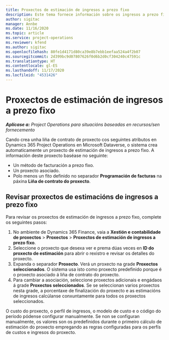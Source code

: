```yaml
---
title: Proxectos de estimación de ingresos a prezo fixo
description: Este tema fornece información sobre os ingresos a prezo fixo en proxectos.
author: sigitac
manager: Annbe
ms.date: 11/16/2020
ms.topic: article
ms.service: project-operations
ms.reviewer: kfend
ms.author: sigitac
ms.openlocfilehash: 80fe1d4171d80ca39e8b7ebb1eefaa524a4f2b07
ms.sourcegitcommit: 2d399bc9d07807626f0d6b2d0cf304240c47591c
ms.translationtype: HT
ms.contentlocale: gl-ES
ms.lasthandoff: 11/17/2020
ms.locfileid: "4531426"
---
```

# <a name="fixed-price-revenue-estimate-projects"></a>Proxectos de estimación de ingresos a prezo fixo 

_**Aplícase a:** Project Operations para situacións baseadas en recursos/sen fornecemento_

Cando crea unha liña de contrato de proxecto cos seguintes atributos en Dynamics 365 Project Operations en Microsoft Dataverse, o sistema crea automaticamente un proxecto de estimación de ingresos a prezo fixo. A información deste proxecto baséase no seguinte:

  - Un método de facturación a prezo fixo.
  - Un proxecto asociado.
  - Polo menos un fito definido no separador **Programación de facturas** na páxina **Liña de contrato do proxecto**.

## <a name="review-fixed-price-revenue-estimates-projects"></a>Revisar proxectos de estimacións de ingresos a prezo fixo
Para revisar os proxectos de estimación de ingresos a prezo fixo, complete os seguintes pasos:

1. No ambiente de Dynamics 365 Finance, vaia a **Xestión e contabilidade de proxectos** > **Proxectos** > **Proxectos de estimación de ingresos a prezo fixo**.
2. Seleccione o proxecto que desexa ver e prema dúas veces en **ID do proxecto de estimación** para abrir o rexistro e revisar os detalles do proxecto.
3. Expanda o separador **Proxecto**. Verá un proxecto na grade **Proxectos seleccionados**. O sistema usa isto como proxecto predefinido porque é o proxecto asociado á liña de contrato do proxecto. 
4. Para cambiar a asociación, seleccione proxectos adicionais e engádaos á grade **Proxectos seleccionados**. Se se seleccionan varios proxectos nesta grade, a porcentaxe de finalización do proxecto e as estimacións de ingresos calcúlanse conxuntamente para todos os proxectos seleccionados.

  O custo do proxecto, o perfil de ingresos, o modelo de custo e o código do período pódense configurar manualmente. Se non se configuran manualmente, os valores son os predefinidos durante o primeiro cálculo de estimación do proxecto empregando as regras configuradas para os perfís de custos e ingresos do proxecto.

